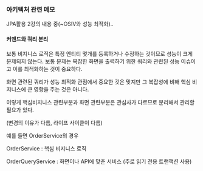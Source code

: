 ### 아키텍처 관련 메모



JPA활용 2강의 내용 중(~OSIV와 성능 최적화)..

#### 커맨드와 쿼리 분리

보통 비지니스 로직은 특정 엔티티 몇개를 등록하거나 수정하는 것이므로 성능이 크게 문제되지 않는다. 보통 문제는 복잡한 화면을 출력하기 위한 쿼리와 관련된 성능 이슈이고 이를 최적화하는 것이 중요하다.

화면 관련된 쿼리가 성능 최적화 관점에서 중요한 것은 맞지만 그 복잡성에 비해 핵심 비지니스에 큰 영향을 주는 것은 아니다.



이렇게 핵심비지니스 관련부분과 화면 관련부분은 관심사가 다르므로 분리해서 관리할 필요가 있다.

(변경의 이유가 다름, 라이프 사이클이 다름)



예를 들면 OrderService의 경우

OrderService : 핵심 비지니스 로직

OrderQueryService : 화면이나 API에 맞춘 서비스 (주로 읽기 전용 트랜잭션 사용)











